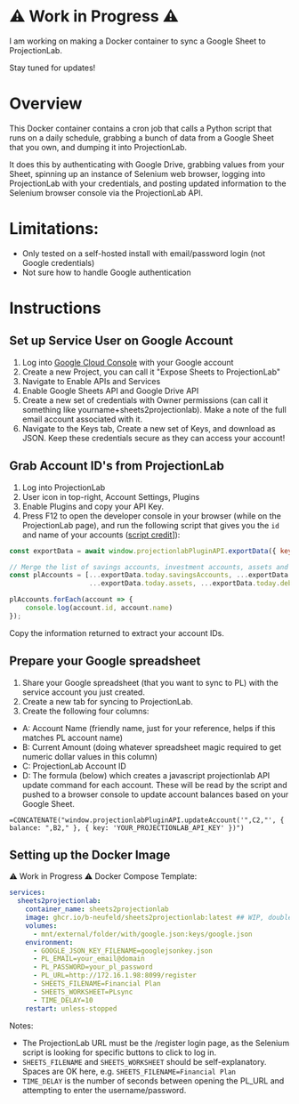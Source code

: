 # ⚠ Work in Progress ⚠
I am working on making a Docker container to sync a Google Sheet to ProjectionLab. 

Stay tuned for updates! 

# Overview 
This Docker container contains a cron job that calls a Python script that runs on a daily schedule, grabbing a bunch of data from a Google Sheet that you own, and dumping it into ProjectionLab. 

It does this by authenticating with Google Drive, grabbing values from your Sheet, spinning up an instance of Selenium web browser, logging into ProjectionLab with your credentials, and posting updated information to the Selenium browser console via the ProjectionLab API. 

# Limitations: 
- Only tested on a self-hosted install with email/password login (not Google credentials)
- Not sure how to handle Google authentication 

# Instructions
## Set up Service User on Google Account
1. Log into [Google Cloud Console](https://console.cloud.google.com/apis/dashboard) with your Google account
2. Create a new Project, you can call it "Expose Sheets to ProjectionLab"
3. Navigate to Enable APIs and Services 
4. Enable Google Sheets API and Google Drive API 
5. Create a new set of credentials with Owner permissions (can call it something like yourname+sheets2projectionlab). Make a note of the full email account associated with it. 
6. Navigate to the Keys tab, Create a new set of Keys, and download as JSON. Keep these credentials secure as they can access your account! 

## Grab Account ID's from ProjectionLab
1. Log into ProjectionLab
2. User icon in top-right, Account Settings, Plugins
3. Enable Plugins and copy your API Key. 
4. Press F12 to open the developer console in your browser (while on the ProjectionLab page), and run the following script that gives you the `id` and name of your accounts ([script credit](https://github.com/georgeck/projectionlab-monarchmoney-import?tab=readme-ov-file#step-2-get-the-accountid-of-projectionlab-accounts-that-you-want-to-import)]): 

```javascript
const exportData = await window.projectionlabPluginAPI.exportData({ key: 'YOUR_PL_API_KEY' });

// Merge the list of savings accounts, investment accounts, assets and debts
const plAccounts = [...exportData.today.savingsAccounts, ...exportData.today.investmentAccounts,
                    ...exportData.today.assets, ...exportData.today.debts];

plAccounts.forEach(account => {
    console.log(account.id, account.name)
});
```
Copy the information returned to extract your account IDs. 

## Prepare your Google spreadsheet
1. Share your Google spreadsheet (that you want to sync to PL) with the service account you just created. 
2. Create a new tab for syncing to ProjectionLab. 
3. Create the following four columns:

- A: Account Name (friendly name, just for your reference, helps if this matches PL account name)
- B: Current Amount (doing whatever spreadsheet magic required to get numeric dollar values in this column)
- C: ProjectionLab Account ID
- D: The formula (below) which creates a javascript projectionlab API update command for each account. These will be read by the script and pushed to a browser console to update account balances based on your Google Sheet. 

`=CONCATENATE("window.projectionlabPluginAPI.updateAccount('",C2,"', { balance: ",B2," }, { key: 'YOUR_PROJECTIONLAB_API_KEY' })")`

## Setting up the Docker Image 
⚠ Work in Progress ⚠ 
Docker Compose Template:
```yaml
services:
  sheets2projectionlab:
    container_name: sheets2projectionlab
    image: ghcr.io/b-neufeld/sheets2projectionlab:latest ## WIP, double check 
    volumes:
      - mnt/external/folder/with/google.json:keys/google.json
    environment:
      - GOOGLE_JSON_KEY_FILENAME=googlejsonkey.json
      - PL_EMAIL=your_email@domain
      - PL_PASSWORD=your_pl_password
      - PL_URL=http://172.16.1.98:8099/register
      - SHEETS_FILENAME=Financial Plan
      - SHEETS_WORKSHEET=PLsync
      - TIME_DELAY=10
    restart: unless-stopped
```
Notes:
- The ProjectionLab URL must be the /register login page, as the Selenium script is looking for specific buttons to click to log in. 
- `SHEETS_FILENAME` and `SHEETS_WORKSHEET` should be self-explanatory. Spaces are OK here, e.g. `SHEETS_FILENAME=Financial Plan`
- `TIME_DELAY` is the number of seconds between opening the PL_URL and attempting to enter the username/password. 